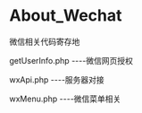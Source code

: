 # About_Wechat
微信相关代码寄存地

getUserInfo.php    ----微信网页授权

wxApi.php          ----服务器对接

wxMenu.php         ----微信菜单相关
